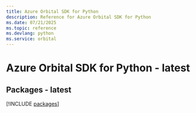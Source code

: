 ```yaml
---
title: Azure Orbital SDK for Python
description: Reference for Azure Orbital SDK for Python
ms.date: 07/21/2025
ms.topic: reference
ms.devlang: python
ms.service: orbital
---
```

# Azure Orbital SDK for Python - latest
## Packages - latest
[!INCLUDE [packages](orbital-index.md)]
